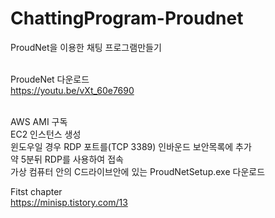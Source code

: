 # ChattingProgram-Proudnet
ProudNet을 이용한 채팅 프로그램만들기<br><br>

ProudeNet 다운로드<br>
https://youtu.be/vXt_60e7690<br><br>

AWS AMI 구독<br>
EC2 인스턴스 생성<br>
윈도우일 경우 RDP 포트를(TCP 3389) 인바운드 보안목록에 추가<br>
약 5분뒤 RDP를 사용하여 접속<br>
가상 컴퓨터 안의 C드라이브안에 있는 ProudNetSetup.exe 다운로드<br>

Fitst chapter<br>
https://minisp.tistory.com/13
